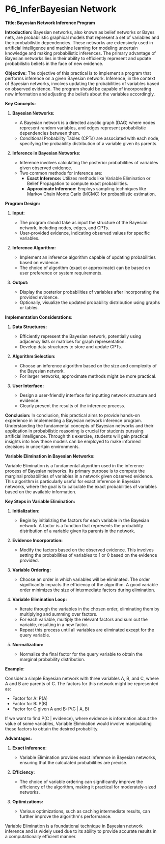 # P6_InferBayesian Network

**Title: Bayesian Network Inference Program**

**Introduction:**
Bayesian networks, also known as belief networks or Bayes nets, are probabilistic graphical models that represent a set of variables and their probabilistic dependencies. These networks are extensively used in artificial intelligence and machine learning for modeling uncertain knowledge and making probabilistic inferences. The primary advantage of Bayesian networks lies in their ability to efficiently represent and update probabilistic beliefs in the face of new evidence.

**Objective:**
The objective of this practical is to implement a program that performs inference on a given Bayesian network. Inference, in the context of Bayesian networks, involves updating the probabilities of variables based on observed evidence. The program should be capable of incorporating new information and adjusting the beliefs about the variables accordingly.

**Key Concepts:**
1. **Bayesian Networks:**
   - A Bayesian network is a directed acyclic graph (DAG) where nodes represent random variables, and edges represent probabilistic dependencies between them.
   - Conditional Probability Tables (CPTs) are associated with each node, specifying the probability distribution of a variable given its parents.

2. **Inference in Bayesian Networks:**
   - Inference involves calculating the posterior probabilities of variables given observed evidence.
   - Two common methods for inference are:
     - **Exact Inference:** Utilizes methods like Variable Elimination or Belief Propagation to compute exact probabilities.
     - **Approximate Inference:** Employs sampling techniques like Markov Chain Monte Carlo (MCMC) for probabilistic estimation.

**Program Design:**
1. **Input:**
   - The program should take as input the structure of the Bayesian network, including nodes, edges, and CPTs.
   - User-provided evidence, indicating observed values for specific variables.

2. **Inference Algorithm:**
   - Implement an inference algorithm capable of updating probabilities based on evidence.
   - The choice of algorithm (exact or approximate) can be based on user preference or system requirements.

3. **Output:**
   - Display the posterior probabilities of variables after incorporating the provided evidence.
   - Optionally, visualize the updated probability distribution using graphs or tables.

**Implementation Considerations:**
1. **Data Structures:**
   - Efficiently represent the Bayesian network, potentially using adjacency lists or matrices for graph representation.
   - Develop data structures to store and update CPTs.

2. **Algorithm Selection:**
   - Choose an inference algorithm based on the size and complexity of the Bayesian network.
   - For larger networks, approximate methods might be more practical.

3. **User Interface:**
   - Design a user-friendly interface for inputting network structure and evidence.
   - Clearly present the results of the inference process.

**Conclusion:**
In conclusion, this practical aims to provide hands-on experience in implementing a Bayesian network inference program. Understanding the fundamental concepts of Bayesian networks and their application in probabilistic reasoning is crucial for students pursuing artificial intelligence. Through this exercise, students will gain practical insights into how these models can be employed to make informed decisions in uncertain environments.

**Variable Elimination in Bayesian Networks:**

Variable Elimination is a fundamental algorithm used in the inference process of Bayesian networks. Its primary purpose is to compute the marginal probabilities of variables in a network given observed evidence. This algorithm is particularly useful for exact inference in Bayesian networks, where the goal is to calculate the exact probabilities of variables based on the available information.

**Key Steps in Variable Elimination:**

1. **Initialization:**
   - Begin by initializing the factors for each variable in the Bayesian network. A factor is a function that represents the probability distribution of a variable given its parents in the network.

2. **Evidence Incorporation:**
   - Modify the factors based on the observed evidence. This involves setting the probabilities of variables to 1 or 0 based on the evidence provided.

3. **Variable Ordering:**
   - Choose an order in which variables will be eliminated. The order significantly impacts the efficiency of the algorithm. A good variable order minimizes the size of intermediate factors during elimination.

4. **Variable Elimination Loop:**
   - Iterate through the variables in the chosen order, eliminating them by multiplying and summing over factors.
   - For each variable, multiply the relevant factors and sum out the variable, resulting in a new factor.
   - Repeat this process until all variables are eliminated except for the query variable.

5. **Normalization:**
   - Normalize the final factor for the query variable to obtain the marginal probability distribution.

**Example:**

Consider a simple Bayesian network with three variables A, B, and C, where A and B are parents of C. The factors for this network might be represented as:

- Factor for A: P(A)
- Factor for B: P(B)
- Factor for C given A and B: P(C | A, B)

If we want to find P(C | evidence), where evidence is information about the value of some variables, Variable Elimination would involve manipulating these factors to obtain the desired probability.

**Advantages:**

1. **Exact Inference:**
   - Variable Elimination provides exact inference in Bayesian networks, ensuring that the calculated probabilities are precise.

2. **Efficiency:**
   - The choice of variable ordering can significantly improve the efficiency of the algorithm, making it practical for moderately-sized networks.

3. **Optimizations:**
   - Various optimizations, such as caching intermediate results, can further improve the algorithm's performance.

Variable Elimination is a foundational technique in Bayesian network inference and is widely used due to its ability to provide accurate results in a computationally efficient manner.
